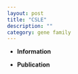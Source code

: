 ```yaml
---
layout: post
title: "CSLE"
description: ""
category: gene family
---
```


* **Information**  

* **Publication**  


